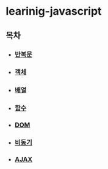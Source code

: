 # learinig-javascript


## 목차 

- ### [반복문](https://github.com/jaeh0lee/learinig-javascript/tree/main/%EB%B0%98%EB%B3%B5%EB%AC%B8)
- ### [객체](https://github.com/jaeh0lee/learinig-javascript/tree/main/%EA%B0%9D%EC%B2%B4)
- ### [배열](https://github.com/jaeh0lee/learinig-javascript/tree/main/%EB%B0%B0%EC%97%B4)
- ### [함수](https://github.com/jaeh0lee/learinig-javascript/tree/main/%ED%95%A8%EC%88%98)
- ### [DOM](https://github.com/jaeh0lee/learinig-javascript/tree/main/DOM)
- ### [비동기](https://github.com/jaeh0lee/learinig-javascript/tree/main/%EB%B9%84%EB%8F%99%EA%B8%B0)
- ### [AJAX](https://github.com/jaeh0lee/learinig-javascript/tree/main/AJAX)

